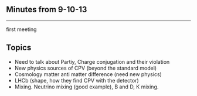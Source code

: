 Minutes from 9-10-13
--------------------
--------------------

first meeting

Topics
------
* Need to talk about Partiy, Charge conjugation and their violation
* New physics sources of CPV (beyond the standard model)
* Cosmology matter anti matter difference (need new physics)
* LHCb (shape, how they find CPV with the detector)
* Mixing. Neutrino mixing (good example), B and D, K mixing. 